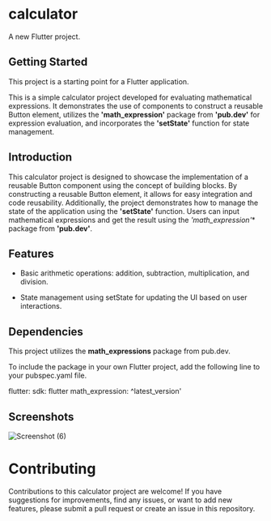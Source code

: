 # calculator



A new Flutter project.



## Getting Started





This project is a starting point for a Flutter application.

This is a simple calculator project developed for evaluating mathematical expressions. It demonstrates the use of components to construct a reusable Button element, utilizes the **'math_expression'** package from **'pub.dev'** for expression evaluation, and incorporates the **'setState'** function for state management.


## Introduction




This calculator project is designed to showcase the implementation of a reusable Button component using the concept of building blocks. By constructing a reusable Button element, it allows for easy integration and code reusability. Additionally, the project demonstrates how to manage the state of the application using the **'setState'** function. Users can input mathematical expressions and get the result using the *'math_expression'** package from **'pub.dev'**.

## Features

* Basic arithmetic operations: addition, subtraction, multiplication, and division.

* State management using setState for updating the UI based on user interactions.

## Dependencies

This project utilizes the **math_expressions** package from pub.dev.

To include the package in your own Flutter project, add the following line to your pubspec.yaml file.


  
  flutter:
    sdk: flutter
  math_expression: ^latest_version'
  



## Screenshots

![Screenshot (6)](https://github.com/osamullah420/calculator-flutter/assets/141023064/a14c20cd-24f1-42c7-91d4-bc531a361f7c)



# Contributing

Contributions to this calculator project are welcome! If you have suggestions for improvements, find any issues, or want to add new features, please submit a pull request or create an issue in this repository.






